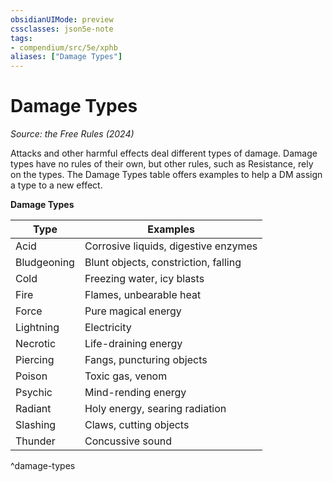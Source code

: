 ```yaml
---
obsidianUIMode: preview
cssclasses: json5e-note
tags:
- compendium/src/5e/xphb
aliases: ["Damage Types"]
---
```

# Damage Types
*Source: the Free Rules (2024)* 

Attacks and other harmful effects deal different types of damage. Damage types have no rules of their own, but other rules, such as Resistance, rely on the types. The Damage Types table offers examples to help a DM assign a type to a new effect.

**Damage Types**

| Type | Examples |
|------|----------|
| Acid | Corrosive liquids, digestive enzymes |
| Bludgeoning | Blunt objects, constriction, falling |
| Cold | Freezing water, icy blasts |
| Fire | Flames, unbearable heat |
| Force | Pure magical energy |
| Lightning | Electricity |
| Necrotic | Life-draining energy |
| Piercing | Fangs, puncturing objects |
| Poison | Toxic gas, venom |
| Psychic | Mind-rending energy |
| Radiant | Holy energy, searing radiation |
| Slashing | Claws, cutting objects |
| Thunder | Concussive sound |
^damage-types